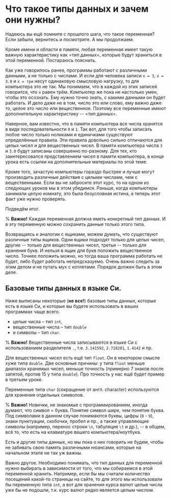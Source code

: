 # Что такое типы данных и зачем они нужны?

Надеюсь вы ещё помните с прошлого шага, что такое переменная? Если забыли, вернитесь и посмотрите. А мы продолжаем.

Кроме имени и области в памяти, любая переменная имеет такую важную характеристику как =тип данных=, которые будут храниться в этой переменной. Постараюсь пояснить.

Как уже говорилось ранее, программы работают с различными данными, а не только с числами. И если для человека записи `x = 3`, `x = 3.0` и `x = три` несут одинаковую смысловую нагрузку, то для компьютера это не так. Мы понимаем, что в каждой из этих записей говорится, что `х` равен трём. Компьютер же пока не настолько умен, чтобы это осознать. Ему нужно точно знать, с какими данными он будет работать. И дело даже не в том, число это или слово, ему важно даже то, целое это число или вещественное. Поэтому все переменные имеют дополнительную характеристику -- =тип данных=.

Наверное, вам известно, что в памяти компьютера все числа хранятся в виде последовательности `0` и `1`. Так вот, для того чтобы записать любое число только ноликами и единичками существуют определённые правила. Эти правила довольно сильно отличаются для целых чисел и для вещественных чисел. В памяти компьютера числа `3` и `3.0` будут записаны совершенно по-разному. Для тех, кто заинтересовался представлением чисел в памяти компьютера, в конце урока есть ссылки на дополнительные материалы по этой теме.

Кроме того, зачастую компьютеры гораздо быстрее и лучше могут производить различные действия с целыми числами, чем с вещественными. Если вы не забросите этот курс, то на одном из следующих уроков мы в этом убедимся. Раньше, когда компьютеры занимали целую комнату, это была безусловная истина, а теперь этот факт уже нужно проверять.

Подведём итог. 

% **Важно!**
Каждая переменная должна иметь конкретный тип данных. И в эту переменную можно сохранить данные только этого типа.

Возвращаясь к аналогии с ящиками, можем думать, что существуют различные типы ящиков. Одни ящики подходят только для целых чисел, другие -- только для вещественных чисел, третьи -- только для хранения букв. И нельзя в ящик для букв положить вещественное число. Точнее положить можно, но тогда ваша программа работать не будет, либо будет работать непредсказуемо. Очень важно следить за этим делом и не путать мух с котлетами. Порядок должен быть в этом деле.


## Базовые типы данных в языке Си.
Ниже выписаны некоторые (**не все!**) базовые типы данных, которые есть в языке Си, и которые вы будете использовать в ваших программах чаще всего.

* целые числа – тип `int`,
* вещественные числа – тип `double`
* и символы – тип `char`.

% **Важно!**
Вещественные числа записываются в языке Си с использованием разделителя `.`, т.е. `3.141592`, `2.718281`, `1.4142` и пр. 

Для вещественных чисел есть ещё тип `float`. Он в некотором смысле хуже типа `double`. Две основные причины: у типа `float` меньше диапазон хранимых чисел, меньше точность (примерно 7 знаков после запятой, против 15 у типа `double`). Про точность у нас ещё будет пример в третьем уроке.

Переменные типа `char` (сокращение от англ. character) используются для хранения отдельных символов.

% **Важно!**
 Новички, не знакомые с программированием, иногда думают, что символ = буква. 
Понятие символ шире, чем понятие буква. Под символами в данном случае понимаются буквы, цифры (`0` - `9`), знаки пунктуации, скобочки, пробел и пр., а также управляющие символы (например, перенос строки `\n`, табуляция `\t` и др.), -- в общем, всё то, что есть на клавиатуре вашего компьютера/ноутбука.

Есть и другие типы данных, но мы пока о них говорить не будем, чтобы не забивать свою память различными нюансами, которые на начальном этапе не так уж важны.

Важно другое. Необходимо понимать, что тип данных для переменной нужно выбирать в зависимости от того, что мы собираемся в этой переменной хранить. Например, если бы мы считали количество посещений какой-то страницы на сайте, то для этого мы использовали бы переменную типа `int`, а вот для хранения курса валют целые числа уже бы не подошли, т.к. курс валют редко является целым числом.